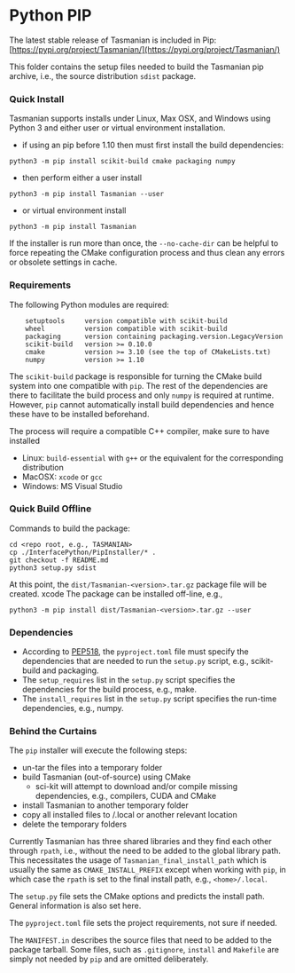 # Python PIP

The latest stable release of Tasmanian is included in Pip:
[https://pypi.org/project/Tasmanian/](https://pypi.org/project/Tasmanian/)

This folder contains the setup files needed to build the Tasmanian pip archive,
i.e., the source distribution `sdist` package.

### Quick Install

Tasmanian supports installs under Linux, Max OSX, and Windows using Python 3 and
either user or virtual environment installation.

* if using an pip before 1.10 then must first install the build dependencies:
```
python3 -m pip install scikit-build cmake packaging numpy
```
* then perform either a user install
```
python3 -m pip install Tasmanian --user
```
* or virtual environment install
```
python3 -m pip install Tasmanian
```
If the installer is run more than once, the `--no-cache-dir` can be helpful to force repeating
the CMake configuration process and thus clean any errors or obsolete settings in cache.

### Requirements

The following Python modules are required:
```
    setuptools     version compatible with scikit-build
    wheel          version compatible with scikit-build
    packaging      version containing packaging.version.LegacyVersion
    scikit-build   version >= 0.10.0
    cmake          version >= 3.10 (see the top of CMakeLists.txt)
    numpy          version >= 1.10
```
The `scikit-build` package is responsible for turning the CMake build system
into one compatible with `pip`. The rest of the dependencies are there
to facilitate the build process and only `numpy` is required at runtime.
However, `pip` cannot automatically install build dependencies and hence
these have to be installed beforehand.

The process will require a compatible C++ compiler, make sure to have installed
* Linux: `build-essential` with `g++` or the equivalent for the corresponding distribution
* MacOSX: `xcode` or `gcc`
* Windows: MS Visual Studio

### Quick Build Offline

Commands to build the package:
```
cd <repo root, e.g., TASMANIAN>
cp ./InterfacePython/PipInstaller/* .
git checkout -f README.md
python3 setup.py sdist
```
At this point, the `dist/Tasmanian-<version>.tar.gz` package file will be created.
xcode
The package can be installed off-line, e.g.,
```
python3 -m pip install dist/Tasmanian-<version>.tar.gz --user
```

### Dependencies

* According to [PEP518](https://www.python.org/dev/peps/pep-0518/), the `pyproject.toml` file must specify the dependencies that are needed to run the `setup.py` script, e.g., scikit-build and packaging.
* The `setup_requires` list in the `setup.py` script specifies the dependencies for the build process, e.g., make.
* The `install_requires` list in the `setup.py` script specifies the run-time dependencies, e.g., numpy.

### Behind the Curtains

The `pip` installer will execute the following steps:
* un-tar the files into a temporary folder
* build Tasmanian (out-of-source) using CMake
    * sci-kit will attempt to download and/or compile missing dependencies, e.g., compilers, CUDA and CMake
* install Tasmanian to another temporary folder
* copy all installed files to <home>/.local or another relevant location
* delete the temporary folders

Currently Tasmanian has three shared libraries and they find each other through `rpath`,
i.e., without the need to be added to the global library path.
This necessitates the usage of `Tasmanian_final_install_path` which is usually
the same as `CMAKE_INSTALL_PREFIX` except when working with `pip`,
in which case the `rpath` is set to the final install path, e.g., `<home>/.local`.

The `setup.py` file sets the CMake options and predicts the install path.
General information is also set here.

The `pyproject.toml` file sets the project requirements, not sure if needed.

The `MANIFEST.in` describes the source files that need to be added to
the package tarball. Some files, such as `.gitignore`, `install` and `Makefile`
are simply not needed by `pip` and are omitted deliberately.
